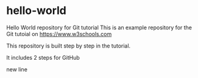 # hello-world

Hello World repository for Git tutorial
This is an example repository for the Git tutoial on https://www.w3schools.com

This repository is built step by step in the tutorial.

It includes 2 steps for GitHub

new line
